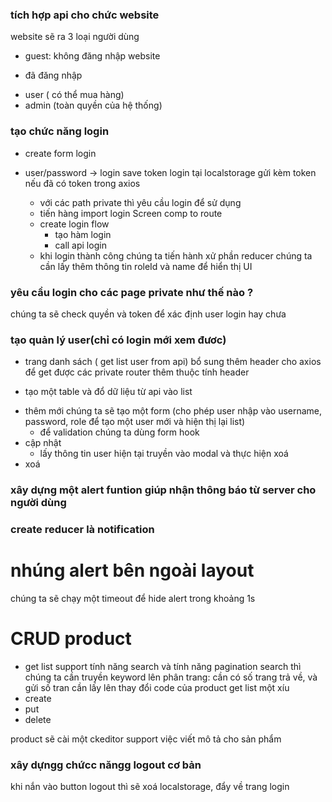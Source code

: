 ### tích hợp api cho chức website

website sẽ ra 3 loại người dùng

- guest: không đăng nhập website

* đã đăng nhập

- user ( có thể mua hàng)
- admin (toàn quyền của hệ thống)

### tạo chức năng login

- create form login
- user/password -> login
  save token login tại localstorage
  gửi kèm token nếu đã có token trong axios

  - với các path private thì yêu cầu login để sử dụng

  * tiến hàng import login Screen comp to route

  - create login flow
    - tạo hàm login
    - call api login

  * khi login thành công chúng ta tiến hành xử phần reducer
    chúng ta cần lấy thêm thông tin roleId và name để hiển thị UI

### yêu cầu login cho các page private như thế nào ?

chúng ta sẽ check quyền và token để xác định user login hay chưa

### tạo quản lý user(chỉ có login mới xem đươc)

- trang danh sách ( get list user from api)
  bổ sung thêm header cho axios để get được các private router
  thêm thuộc tính header

* tạo một table và đổ dữ liệu từ api vào list

- thêm mới
  chúng ta sẽ tạo một form (cho phép user nhập vào username, password, role để tạo một user mới và hiện thị lại list)
  - để validation chúng ta dùng form hook
- cập nhật
  - lấy thông tin user hiện tại truyền vào modal và thực hiện xoá
- xoá

### xây dựng một alert funtion giúp nhận thông báo từ server cho người dùng

### create reducer là notification

# nhúng alert bên ngoài layout

chúng ta sẽ chạy một timeout để hide alert trong khoảng 1s

# CRUD product

- get list
  support tính năng search và tính năng pagination
  search thì chúng ta cần truyền keyword lên
  phân trang: cần có số trang trả về, và gửi số tran cần lấy lên
  thay đổi code của product get list một xíu
- create
- put
- delete

product sẽ cài một ckeditor support việc viết mô tả cho sản phẩm

<!-- https://express-validator.github.io/docs/index.html -->

### xây dựngg chứcc năngg logout cơ bản

khi nắn vào button logout thì sẽ xoá localstorage, đẩy về trang login
